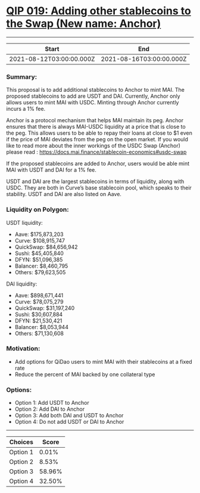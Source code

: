 
# [QIP 019: Adding other stablecoins to the Swap (New name: Anchor) ](https://snapshot.org/#/qidao.eth/proposal/QmWukFH6kD6ApVk9DN5nnbiGyR4MdUjCwSq4AjTpSrtFeA)

---
| Start | End |
| --- | --- |
| 2021-08-12T03:00:00.000Z | 2021-08-16T03:00:00.000Z |


### Summary:
This proposal is to add additional stablecoins to Anchor to mint MAI. The proposed stablecoins to add are USDT and DAI. Currently, Anchor only allows users to mint MAI with USDC. Minting through Anchor currently incurs a 1% fee.

Anchor is a protocol mechanism that helps MAI maintain its peg. Anchor ensures that there is always MAI-USDC liquidity at a price that is close to the peg. This allows users to be able to repay their loans at close to $1 even if the price of MAI deviates from the peg on the open market. If you would like to read more about the inner workings of the USDC Swap (Anchor) please read : https://docs.mai.finance/stablecoin-economics#usdc-swap 

If the proposed stablecoins are added to Anchor, users would be able mint MAI with USDT and DAI for a 1% fee. 

USDT and DAI are the largest stablecoins in terms of liquidity, along with USDC. They are both in Curve’s base stablecoin pool, which speaks to their stability. USDT and DAI are also listed on Aave.

### Liquidity on Polygon:

USDT liquidity:
* Aave: $175,873,203
* Curve: $108,915,747
* QuickSwap: $84,656,942
* Sushi: $45,405,840
* DFYN: $51,096,385
* Balancer: $8,460,795
* Others: $79,623,505

DAI liquidity:
* Aave: $898,671,441
* Curve: $78,075,279
* QuickSwap: $31,197,240
* Sushi: $30,607,884
* DFYN: $21,530,421
* Balancer: $8,053,944
* Others: $71,130,608

### Motivation:
* Add options for QiDao users to mint MAI with their stablecoins at a fixed rate
* Reduce the percent of MAI backed by one collateral type

### Options:
* Option 1: Add USDT to Anchor 
* Option 2: Add DAI to Anchor
* Option 3: Add both DAI and USDT to Anchor
* Option 4: Do not add USDT or DAI to Anchor


---
| Choices | Score |
| --- | --- |
| Option 1 | 0.01% |
| Option 2 | 8.53% |
| Option 3 | 58.96% |
| Option 4 | 32.50% |

